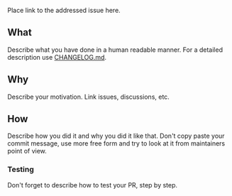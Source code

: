 Place link to the addressed issue here.

## What

Describe what you have done in a human readable manner. For a detailed description use [CHANGELOG.md](https://github.com/acm-w-nitk/acm-w-nitk.github.io).

## Why 

Describe your motivation. Link issues, discussions, etc.

## How

Describe how you did it and why you did it like that. Don't copy paste your commit message, use more free form and try to look at it from maintainers point of view. 

### Testing

Don't forget to describe how to test your PR, step by step. 
